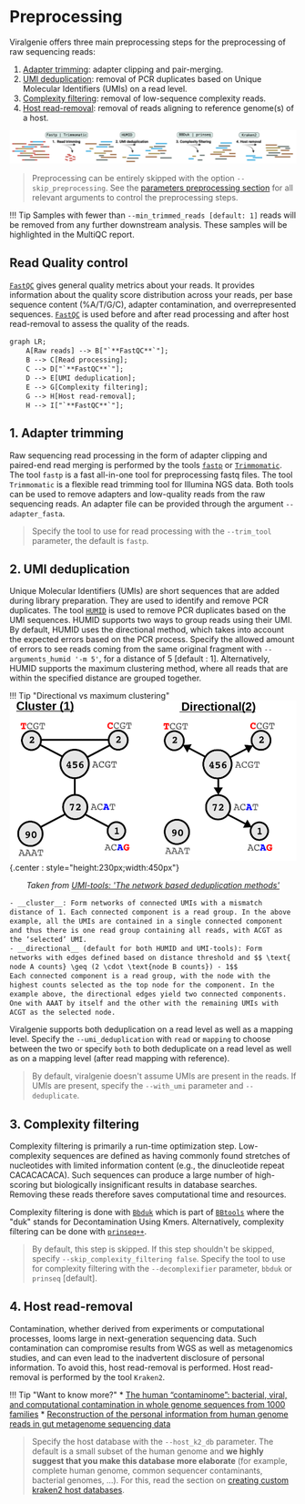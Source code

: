 # Preprocessing

Viralgenie offers three main preprocessing steps for the preprocessing of raw sequencing reads:

1. [Adapter trimming](#1-adapter-trimming): adapter clipping and pair-merging.
1. [UMI deduplication](#2-umi-deduplication): removal of PCR duplicates based on Unique Molecular Identifiers (UMIs) on a read level.
1. [Complexity filtering](#3-complexity-filtering): removal of low-sequence complexity reads.
1. [Host read-removal](#4-host-read-removal): removal of reads aligning to reference genome(s) of a host.

![preprocessing](../images/preprocessing.png)

> Preprocessing can be entirely skipped with the option `--skip_preprocessing`.
> See the [parameters preprocessing section](../parameters.md#preprocessing-options) for all relevant arguments to control the preprocessing steps.

!!! Tip
    Samples with fewer than `--min_trimmed_reads [default: 1]` reads will be removed from any further downstream analysis. These samples will be highlighted in the MultiQC report.

## Read Quality control

[`FastQC`](https://www.bioinformatics.babraham.ac.uk/projects/fastqc/) gives general quality metrics about your reads. It provides information about the quality score distribution across your reads, per base sequence content (%A/T/G/C), adapter contamination, and overrepresented sequences. [`FastQC`](https://www.bioinformatics.babraham.ac.uk/projects/fastqc/) is used before and after read processing and after host read-removal to assess the quality of the reads.

```mermaid
graph LR;
    A[Raw reads] --> B["`**FastQC**`"];
    B --> C[Read processing];
    C --> D["`**FastQC**`"];
    D --> E[UMI deduplication];
    E --> G[Complexity filtering];
    G --> H[Host read-removal];
    H --> I["`**FastQC**`"];
```

## 1. Adapter trimming

Raw sequencing read processing in the form of adapter clipping and paired-end read merging is performed by the tools [`fastp`](https://github.com/OpenGene/fastp) or [`Trimmomatic`](https://github.com/usadellab/Trimmomatic). The tool `fastp` is a fast all-in-one tool for preprocessing fastq files. The tool `Trimmomatic` is a flexible read trimming tool for Illumina NGS data. Both tools can be used to remove adapters and low-quality reads from the raw sequencing reads. An adapter file can be provided through the argument `--adapter_fasta`.

> Specify the tool to use for read processing with the `--trim_tool` parameter, the default is `fastp`.

## 2. UMI deduplication

Unique Molecular Identifiers (UMIs) are short sequences that are added during library preparation. They are used to identify and remove PCR duplicates. The tool [`HUMID`](https://humid.readthedocs.io/en/latest/usage.html) is used to remove PCR duplicates based on the UMI sequences. HUMID supports two ways to group reads using their UMI. By default, HUMID uses the directional method, which takes into account the expected errors based on the PCR process. Specify the allowed amount of errors to see reads coming from the same original fragment with `--arguments_humid '-m 5'`, for a distance of 5 [default : 1]. Alternatively, HUMID supports the maximum clustering method, where all reads that are within the specified distance are grouped together.

!!! Tip "Directional vs maximum clustering"
    ![HUMID UMI clustering](../images/umi-clustering-humid.png){.center : style="height:230px;width:450px"}
    <p style="text-align: center;">_Taken from [UMI-tools: 'The network based deduplication methods'](https://umi-tools.readthedocs.io/en/latest/the_methods.html)_ </p>

    - __cluster__: Form networks of connected UMIs with a mismatch distance of 1. Each connected component is a read group. In the above example, all the UMIs are contained in a single connected component and thus there is one read group containing all reads, with ACGT as the ‘selected’ UMI.
    - __directional__ (default for both HUMID and UMI-tools): Form networks with edges defined based on distance threshold and $$ \text{ node A counts} \geq (2 \cdot \text{node B counts}) - 1$$
    Each connected component is a read group, with the node with the highest counts selected as the top node for the component. In the example above, the directional edges yield two connected components. One with AAAT by itself and the other with the remaining UMIs with ACGT as the selected node.

Viralgenie supports both deduplication on a read level as well as a mapping level. Specify the `--umi_deduplication` with `read` or `mapping` to choose between the two or specify `both` to both deduplicate on a read level as well as on a mapping level (after read mapping with reference).

> By default, viralgenie doesn't assume UMIs are present in the reads. If UMIs are present, specify the `--with_umi` parameter and `--deduplicate`.

## 3. Complexity filtering

Complexity filtering is primarily a run-time optimization step. Low-complexity sequences are defined as having commonly found stretches of nucleotides with limited information content (e.g., the dinucleotide repeat CACACACACA). Such sequences can produce a large number of high-scoring but biologically insignificant results in database searches. Removing these reads therefore saves computational time and resources.

Complexity filtering is done with [`Bbduk`](https://jgi.doe.gov/data-and-tools/software-tools/bbtools/bb-tools-user-guide/bbduk-guide/) which is part of [`BBtools`](https://jgi.doe.gov/data-and-tools/software-tools/bbtools/) where the "duk" stands for Decontamination Using Kmers. Alternatively, complexity filtering can be done with [`prinseq++`](https://github.com/Adrian-Cantu/PRINSEQ-plus-plus).

> By default, this step is skipped. If this step shouldn't be skipped, specify `--skip_complexity_filtering false`. Specify the tool to use for complexity filtering with the `--decomplexifier` parameter, `bbduk` or `prinseq` [default].

## 4. Host read-removal

Contamination, whether derived from experiments or computational processes, looms large in next-generation sequencing data. Such contamination can compromise results from WGS as well as metagenomics studies, and can even lead to the inadvertent disclosure of personal information. To avoid this, host read-removal is performed. Host read-removal is performed by the tool `Kraken2`.

!!! Tip "Want to know more?"
    * [The human “contaminome”: bacterial, viral, and computational contamination in whole genome sequences from 1000 families](https://www.nature.com/articles/s41598-022-13269-z)
    * [Reconstruction of the personal information from human genome reads in gut metagenome sequencing data](https://www.nature.com/articles/s41564-023-01381-3)

> Specify the host database with the `--host_k2_db` parameter. The default is a small subset of the human genome and **we highly suggest that you make this database more elaborate** (for example, complete human genome, common sequencer contaminants, bacterial genomes, ...). For this, read the section on [creating custom kraken2 host databases](../customisation/databases.md#kraken2-databases).
